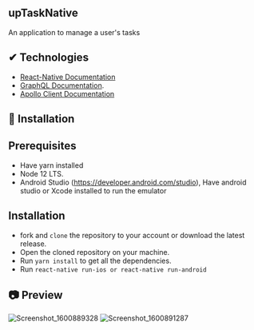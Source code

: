 ## upTaskNative
An application to manage a user's tasks
## ✔ Technologies
- [React-Native Documentation](https://reactnative.dev/)
- [GraphQL Documentation](https://graphql.org/).
- [Apollo Client Documentation](https://www.apollographql.com/apollo-client)

## 🚀 Installation

   ## Prerequisites
 
   - Have yarn installed
   - Node 12 LTS. 
   - Android Studio (https://developer.android.com/studio), Have android studio or Xcode installed to run the emulator
 ## Installation
  - fork and  ```clone``` the repository to your account or download the latest release.
  - Open the cloned repository on your machine.
  - Run  ```yarn install``` to get all the dependencies.
  - Run ```react-native run-ios or react-native run-android ```
  
  ## 📷 Preview
![Screenshot_1600889328](https://user-images.githubusercontent.com/46753453/94063972-2d062f80-fda6-11ea-810e-16b5a230ef41.png)
![Screenshot_1600891287](https://user-images.githubusercontent.com/46753453/94063976-2e375c80-fda6-11ea-8a43-775432a147f0.png)

